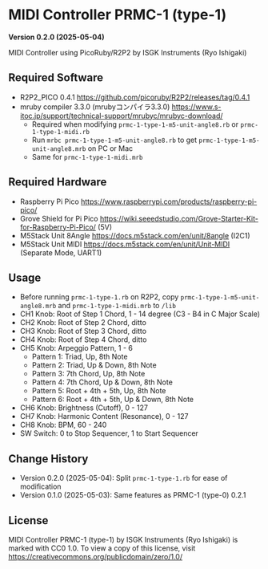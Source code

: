 MIDI Controller PRMC-1 (type-1)
===============================

**Version 0.2.0 (2025-05-04)**

MIDI Controller using PicoRuby/R2P2 by ISGK Instruments (Ryo Ishigaki)

Required Software
-----------------

- R2P2_PICO 0.4.1 https://github.com/picoruby/R2P2/releases/tag/0.4.1
- mruby compiler 3.3.0 (mrubyコンパイラ3.3.0) https://www.s-itoc.jp/support/technical-support/mrubyc/mrubyc-download/
    - Required when modifying `prmc-1-type-1-m5-unit-angle8.rb` or `prmc-1-type-1-midi.rb`
    - Run `mrbc prmc-1-type-1-m5-unit-angle8.rb` to get `prmc-1-type-1-m5-unit-angle8.mrb` on PC or Mac
    - Same for `prmc-1-type-1-midi.mrb`

Required Hardware
-----------------

- Raspberry Pi Pico https://www.raspberrypi.com/products/raspberry-pi-pico/
- Grove Shield for Pi Pico https://wiki.seeedstudio.com/Grove-Starter-Kit-for-Raspberry-Pi-Pico/ (5V)
- M5Stack Unit 8Angle https://docs.m5stack.com/en/unit/8angle (I2C1)
- M5Stack Unit MIDI https://docs.m5stack.com/en/unit/Unit-MIDI (Separate Mode, UART1)

Usage
-----

- Before running `prmc-1-type-1.rb` on R2P2, copy `prmc-1-type-1-m5-unit-angle8.mrb` and `prmc-1-type-1-midi.mrb` to `/lib`
- CH1 Knob: Root of Step 1 Chord, 1 - 14 degree (C3 - B4 in C Major Scale)
- CH2 Knob: Root of Step 2 Chord, ditto
- CH3 Knob: Root of Step 3 Chord, ditto
- CH4 Knob: Root of Step 4 Chord, ditto
- CH5 Knob: Arpeggio Pattern, 1 - 6
    - Pattern 1: Triad, Up, 8th Note
    - Pattern 2: Triad, Up & Down, 8th Note
    - Pattern 3: 7th Chord, Up, 8th Note
    - Pattern 4: 7th Chord, Up & Down, 8th Note
    - Pattern 5: Root + 4th + 5th, Up, 8th Note
    - Pattern 6: Root + 4th + 5th, Up & Down, 8th Note
- CH6 Knob: Brightness (Cutoff), 0 - 127
- CH7 Knob: Harmonic Content (Resonance), 0 - 127
- CH8 Knob: BPM, 60 - 240
- SW Switch: 0 to Stop Sequencer, 1 to Start Sequencer

Change History
--------------

- Version 0.2.0 (2025-05-04): Split `prmc-1-type-1.rb` for ease of modification
- Version 0.1.0 (2025-05-03): Same features as PRMC-1 (type-0) 0.2.1

License
-------

MIDI Controller PRMC-1 (type-1) by ISGK Instruments (Ryo Ishigaki) is marked with CC0 1.0.
To view a copy of this license, visit https://creativecommons.org/publicdomain/zero/1.0/
